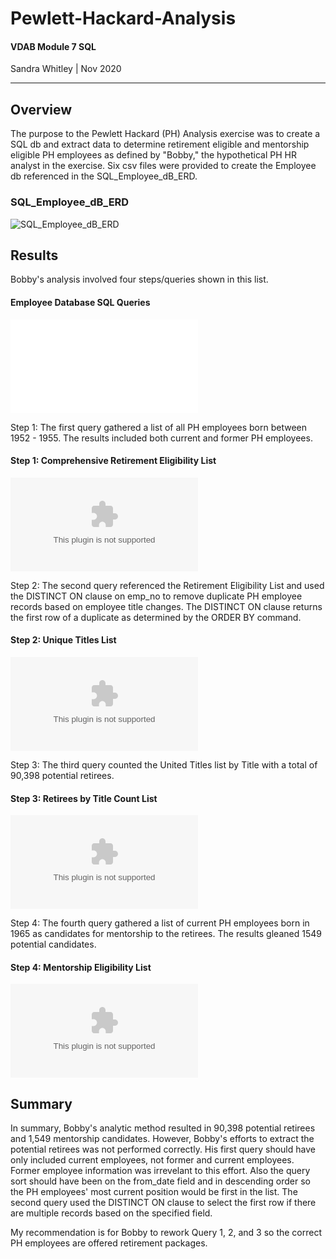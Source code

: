 # Pewlett-Hackard-Analysis
#### VDAB Module 7 SQL
Sandra Whitley | Nov 2020
**************

## Overview
The purpose to the Pewlett Hackard (PH) Analysis exercise was to create a SQL db and extract data to determine retirement eligible and mentorship eligible PH employees as defined by "Bobby," the hypothetical PH HR analyst in the exercise. Six csv files were provided to create the Employee db referenced in the SQL_Employee_dB_ERD. 

### SQL_Employee_dB_ERD
![SQL_Employee_dB_ERD](/SQL_Employee_DB_ERD.png)

## Results
Bobby's analysis involved four steps/queries shown in this list.

#### Employee Database SQL Queries
![Employee Database SQL Queries](/Queries/Employee_Datbase_Challenge.sql)

Step 1: The first query gathered a list of all PH employees born between 1952 - 1955. The results included both current and former PH employees. 

#### Step 1: Comprehensive Retirement Eligibility List
![Retirement Eligibility List](/Data/retirement_titles.csv)

Step 2: The second query referenced the Retirement Eligibility List and used the DISTINCT ON clause on emp_no to remove duplicate PH employee records based on employee title changes. The DISTINCT ON clause returns the first row of a duplicate as determined by the ORDER BY command. 

#### Step 2: Unique Titles List
![Unique Titles List](/Data/unique_titles.csv)

Step 3: The third query counted the United Titles list by Title with a total of 90,398 potential retirees.

#### Step 3: Retirees by Title Count List
![Retirees by Title Count ](/Data/retiring_titles.csv)

Step 4: The fourth query gathered a list of current PH employees born in 1965 as candidates for mentorship to the retirees. The results gleaned 1549 potential candidates.

#### Step 4: Mentorship Eligibility List
![MentorshipEligibility List](/Data/mentorship_eligibility.csv)

## Summary
In summary, Bobby's analytic method resulted in 90,398 potential retirees and 1,549 mentorship candidates. However, Bobby's efforts to extract the potential retirees was not performed correctly. His first query should have only included current employees, not former and current employees. Former employee information was irrevelant to this effort. Also the query sort should have been on the from_date field and in descending order so the PH employees' most current position would be first in the list. The second query used the DISTINCT ON clause to select the first row if there are multiple records based on the specified field.

My recommendation is for Bobby to rework Query 1, 2, and 3 so the correct PH employees are offered retirement packages.

